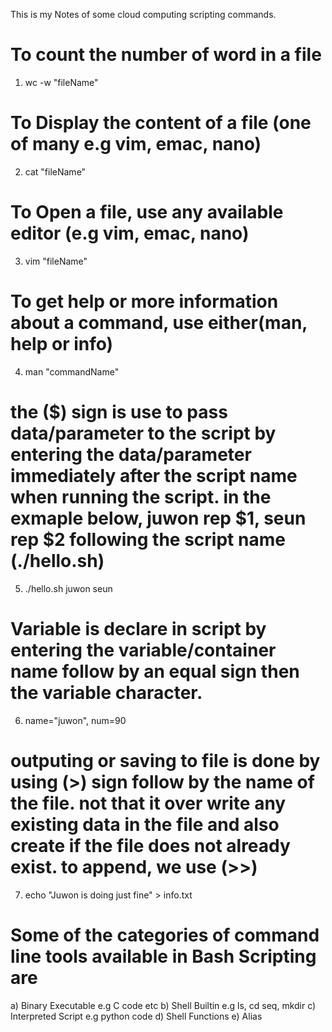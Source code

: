 This is my Notes of some cloud computing scripting commands.
# To count the number of word in a file
1. wc -w "fileName"
# To Display the content of a file (one of many e.g vim, emac, nano)
2. cat "fileName"
# To Open a file, use any available editor (e.g vim, emac, nano)
3. vim "fileName"
# To get help or more information about a command, use either(man, help or info)
4. man "commandName"
# the ($) sign is use to pass data/parameter to the script by entering the data/parameter immediately after the script name when running the script. in the exmaple below, juwon rep $1, seun rep $2 following the script name (./hello.sh)
5. ./hello.sh juwon seun
# Variable is declare in script by entering the variable/container name follow by an equal sign then the variable character.
6. name="juwon", num=90
# outputing or saving to file is done by using (>) sign follow by the name of the file. not that it over write any existing data in the file and also create if the file does not already exist. to append, we use (>>)
7. echo "Juwon is doing just fine" > info.txt
# Some of the categories of command line tools available in Bash Scripting are 
a) Binary Executable e.g C code etc
b) Shell Builtin e.g ls, cd seq, mkdir
c) Interpreted Script e.g python code
d) Shell Functions 
e) Alias